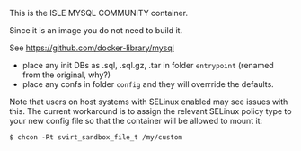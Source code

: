 This is the ISLE MYSQL COMMUNITY container.  

Since it is an image you do not need to build it.

See https://github.com/docker-library/mysql

 - place any init DBs as .sql, .sql.gz, .tar in folder `entrypoint` (renamed from the original, why?)
 - place any confs in folder `config` and they will overrride the defaults.

Note that users on host systems with SELinux enabled may see issues with this. The current workaround is to assign the relevant SELinux policy type to your new config file so that the container will be allowed to mount it:
```
$ chcon -Rt svirt_sandbox_file_t /my/custom
```
